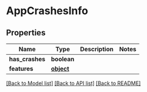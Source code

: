 # AppCrashesInfo

## Properties
Name | Type | Description | Notes
------------ | ------------- | ------------- | -------------
**has_crashes** | **boolean** |  | 
**features** | [**object**](.md) |  | 

[[Back to Model list]](../README.md#documentation-for-models) [[Back to API list]](../README.md#documentation-for-api-endpoints) [[Back to README]](../README.md)

